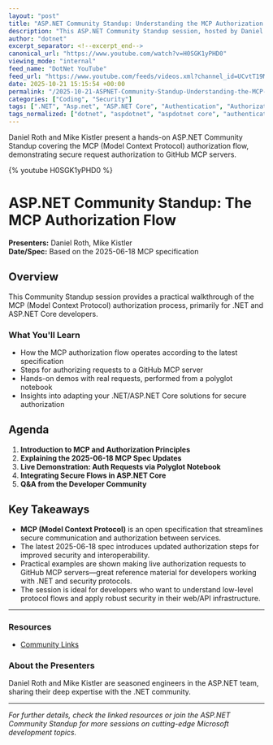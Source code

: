 ```yaml
---
layout: "post"
title: "ASP.NET Community Standup: Understanding the MCP Authorization Flow"
description: "This ASP.NET Community Standup session, hosted by Daniel Roth and Mike Kistler, delves into the MCP (Model Context Protocol) authorization process. The presenters walk through the MCP authorization sequence using the 2025-06-18 MCP specification, covering practical authentication to GitHub MCP servers with hands-on demos from a polyglot notebook. The video is aimed at .NET and ASP.NET Core developers interested in secure authorization flows and protocol-level insights."
author: "dotnet"
excerpt_separator: <!--excerpt_end-->
canonical_url: "https://www.youtube.com/watch?v=H0SGK1yPHD0"
viewing_mode: "internal"
feed_name: "DotNet YouTube"
feed_url: "https://www.youtube.com/feeds/videos.xml?channel_id=UCvtT19MZW8dq5Wwfu6B0oxw"
date: 2025-10-21 15:15:54 +00:00
permalink: "/2025-10-21-ASPNET-Community-Standup-Understanding-the-MCP-Authorization-Flow.html"
categories: ["Coding", "Security"]
tags: [".NET", "Asp.net", "ASP.NET Core", "Authentication", "Authorization", "C#", "Coding", "Daniel Roth", "Demo", "Developer", "Developer Community", "Developer Tools", "GitHub", "HTTP Requests", "Mcp", "Microsoft", "Mike Kistler", "Open Specification", "Polyglot Notebook", "Security", "Software Developer", "Videos"]
tags_normalized: ["dotnet", "aspdotnet", "aspdotnet core", "authentication", "authorization", "csharp", "coding", "daniel roth", "demo", "developer", "developer community", "developer tools", "github", "http requests", "mcp", "microsoft", "mike kistler", "open specification", "polyglot notebook", "security", "software developer", "videos"]
---
```


Daniel Roth and Mike Kistler present a hands-on ASP.NET Community Standup covering the MCP (Model Context Protocol) authorization flow, demonstrating secure request authorization to GitHub MCP servers.<!--excerpt_end-->

{% youtube H0SGK1yPHD0 %}

# ASP.NET Community Standup: The MCP Authorization Flow

**Presenters:** Daniel Roth, Mike Kistler  
**Date/Spec:** Based on the 2025-06-18 MCP specification  

## Overview

This Community Standup session provides a practical walkthrough of the MCP (Model Context Protocol) authorization process, primarily for .NET and ASP.NET Core developers.

### What You'll Learn

- How the MCP authorization flow operates according to the latest specification
- Steps for authorizing requests to a GitHub MCP server
- Hands-on demos with real requests, performed from a polyglot notebook
- Insights into adapting your .NET/ASP.NET Core solutions for secure authorization

## Agenda

1. **Introduction to MCP and Authorization Principles**
2. **Explaining the 2025-06-18 MCP Spec Updates**
3. **Live Demonstration: Auth Requests via Polyglot Notebook**
4. **Integrating Secure Flows in ASP.NET Core**
5. **Q&A from the Developer Community**

## Key Takeaways

- **MCP (Model Context Protocol)** is an open specification that streamlines secure communication and authorization between services.
- The latest 2025-06-18 spec introduces updated authorization steps for improved security and interoperability.
- Practical examples are shown making live authorization requests to GitHub MCP servers—great reference material for developers working with .NET and security protocols.
- The session is ideal for developers who want to understand low-level protocol flows and apply robust security in their web/API infrastructure.

---

### Resources

- [Community Links](https://www.theurlist.com/aspnet-standup-20251021)

### About the Presenters

Daniel Roth and Mike Kistler are seasoned engineers in the ASP.NET team, sharing their deep expertise with the .NET community.

---

*For further details, check the linked resources or join the ASP.NET Community Standup for more sessions on cutting-edge Microsoft development topics.*
